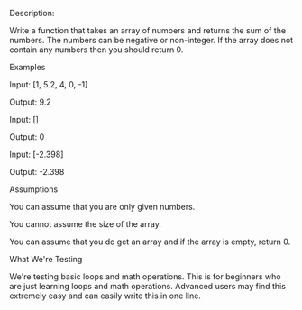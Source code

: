 Description:

Write a function that takes an array of numbers and returns the sum of the numbers. The numbers can be negative or non-integer. If the array does not contain any numbers then you should return 0.

Examples

Input: [1, 5.2, 4, 0, -1]

Output: 9.2

Input: []

Output: 0

Input: [-2.398]

Output: -2.398

Assumptions

You can assume that you are only given numbers.

You cannot assume the size of the array.

You can assume that you do get an array and if the array is empty, return 0.

What We're Testing

We're testing basic loops and math operations. This is for beginners who are just learning loops and math operations.
Advanced users may find this extremely easy and can easily write this in one line.
